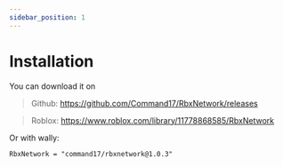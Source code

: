 ```yaml
---
sidebar_position: 1
---
```


# Installation

You can download it on

> Github: https://github.com/Command17/RbxNetwork/releases

> Roblox: https://www.roblox.com/library/11778868585/RbxNetwork

Or with wally:

```
RbxNetwork = "command17/rbxnetwork@1.0.3"
```